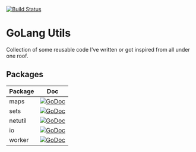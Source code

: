 [![Build Status](https://snap-ci.com/ashwanthkumar/golang-utils/branch/master/build_image)](https://snap-ci.com/ashwanthkumar/golang-utils/branch/master)
# GoLang Utils

Collection of some reusable code I've written or got inspired from all under one roof.

## Packages

| Package | Doc |
| --- | --- |
| maps  | [![GoDoc](https://godoc.org/github.com/ashwanthkumar/golang-utils/maps?status.svg)](https://godoc.org/github.com/ashwanthkumar/golang-utils/maps) |
| sets  | [![GoDoc](https://godoc.org/github.com/ashwanthkumar/golang-utils/sets?status.svg)](https://godoc.org/github.com/ashwanthkumar/golang-utils/sets) |
| netutil  | [![GoDoc](https://godoc.org/github.com/ashwanthkumar/golang-utils/netutil?status.svg)](https://godoc.org/github.com/ashwanthkumar/golang-utils/netutil) |
| io  | [![GoDoc](https://godoc.org/github.com/ashwanthkumar/golang-utils/io?status.svg)](https://godoc.org/github.com/ashwanthkumar/golang-utils/io) |
| worker  | [![GoDoc](https://godoc.org/github.com/ashwanthkumar/golang-utils/worker?status.svg)](https://godoc.org/github.com/ashwanthkumar/golang-utils/worker) |
